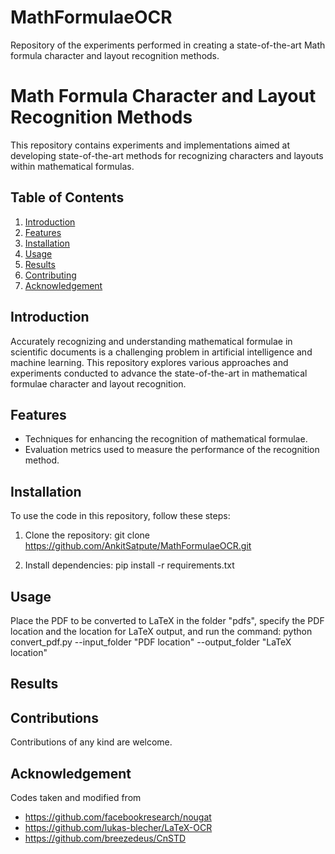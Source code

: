 # MathFormulaeOCR
Repository of the experiments performed in creating a state-of-the-art Math formula character and layout recognition methods.

# Math Formula Character and Layout Recognition Methods

This repository contains experiments and implementations aimed at developing state-of-the-art methods for recognizing characters and layouts within mathematical formulas.

## Table of Contents

1. [Introduction](#introduction)
2. [Features](#features)
3. [Installation](#installation)
4. [Usage](#usage)
5. [Results](#results)
6. [Contributing](#contributing)
7. [Acknowledgement](#acknowledgement)

## Introduction

Accurately recognizing and understanding mathematical formulae in scientific documents is a challenging problem in artificial intelligence and machine learning. This repository explores various approaches and experiments conducted to advance the state-of-the-art in mathematical formulae character and layout recognition.

## Features

- Techniques for enhancing the recognition of mathematical formulae.
- Evaluation metrics used to measure the performance of the recognition method.

## Installation

To use the code in this repository, follow these steps:

1. Clone the repository:
    git clone https://github.com/AnkitSatpute/MathFormulaeOCR.git
   
2. Install dependencies:
   pip install -r requirements.txt

## Usage
Place the PDF to be converted to LaTeX in the folder "pdfs", specify the PDF location and the location for LaTeX output, and run the command: 
        python convert_pdf.py --input_folder "PDF location" --output_folder "LaTeX location"

## Results

## Contributions
Contributions of any kind are welcome.

## Acknowledgement
Codes taken and modified from 
- https://github.com/facebookresearch/nougat
- https://github.com/lukas-blecher/LaTeX-OCR
- https://github.com/breezedeus/CnSTD



